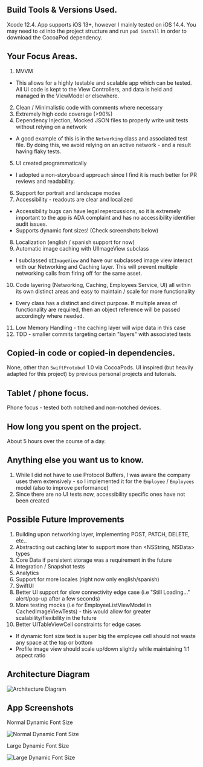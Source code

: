 ## Build Tools & Versions Used.
Xcode 12.4. App supports iOS 13+, however I mainly tested on iOS 14.4. You may need to `cd` into the project structure and run `pod install` in order to download the CocoaPod dependency.

## Your Focus Areas.
1. MVVM
- This allows for a highly testable and scalable app which can be tested. All UI code is kept to the View Controllers, and data is held and managed in the ViewModel or elsewhere.
2. Clean / Minimalistic code with comments where necessary
3. Extremely high code coverage (>90%)
4. Dependency Injection, Mocked JSON files to properly write unit tests without relying on a network
- A good example of this is in the `Networking` class and associated test file. By doing this, we avoid relying on an active network - and a result having flaky tests.
5. UI created programmatically
- I adopted a non-storyboard approach since I find it is much better for PR reviews and readability.
6. Support for portrait and landscape modes
7. Accessibility - readouts are clear and localized
- Accessibility bugs can have legal repercussions, so it is extremely important to the app is ADA complaint and has no accessibility identifier audit issues.
- Supports dynamic font sizes! (Check screenshots below)
8. Localization (english / spanish support for now)
9. Automatic image caching with UIImageView subclass
- I subclassed `UIImageView` and have our subclassed image view interact with our Networking and Caching layer. This will prevent multiple networking calls from firing off for the same asset.
10. Code layering (Networking, Caching, Employees Service, UI) all within its own distinct areas and easy to maintain / scale for more functionality
- Every class has a distinct and direct purpose. If multiple areas of functionality are required, then an object reference will be passed accordingly where needed.
11. Low Memory Handling - the caching layer will wipe data in this case
12. TDD - smaller commits targeting certain "layers" with associated tests

## Copied-in code or copied-in dependencies.
None, other than `SwiftProtobuf` 1.0 via CocoaPods. UI inspired (but heavily adapted for this project) by previous personal projects and tutorials.

## Tablet / phone focus.
Phone focus - tested both notched and non-notched devices.

## How long you spent on the project.
About 5 hours over the course of a day.

## Anything else you want us to know.
1. While I did not have to use Protocol Buffers, I was aware the company uses them extensively - so I implemented it for the `Employee` / `Employees` model (also to improve performance)
2. Since there are no UI tests now, accessibility specific ones have not been created

## Possible Future Improvements
1. Building upon networking layer, implementing POST, PATCH, DELETE, etc..
2. Abstracting out caching later to support more than <NSString, NSData> types
3. Core Data if persistent storage was a requirement in the future
4. Integration / Snapshot tests
5. Analytics
6. Support for more locales (right now only english/spanish)
7. SwiftUI
8. Better UI support for slow connectivity edge case (i.e "Still Loading..." alert/pop-up after a few seconds)
9. More testing mocks (i.e for EmployeeListViewModel in CachedImageViewTests) - this would allow for greater scalability/flexibility in the future
10. Better UITableViewCell constraints for edge cases
- If dynamic font size text is super big the employee cell should not waste any space at the top or bottom
- Profile image view should scale up/down slightly while maintaining 1:1 aspect ratio

## Architecture Diagram
![Architecture Diagram](https://i.ibb.co/YPT6BTT/Employee-Directory.png)

## App Screenshots
Normal Dynamic Font Size

![Normal Dynamic Font Size](https://i.ibb.co/NyvMrqT/Simulator-Screen-Shot-i-Pod-touch-7th-generation-2021-03-10-at-17-36-33.png)

Large Dynamic Font Size

![Large Dynamic Font Size](https://i.ibb.co/0K3BHz3/Simulator-Screen-Shot-i-Pod-touch-7th-generation-2021-03-10-at-17-36-51.png)
